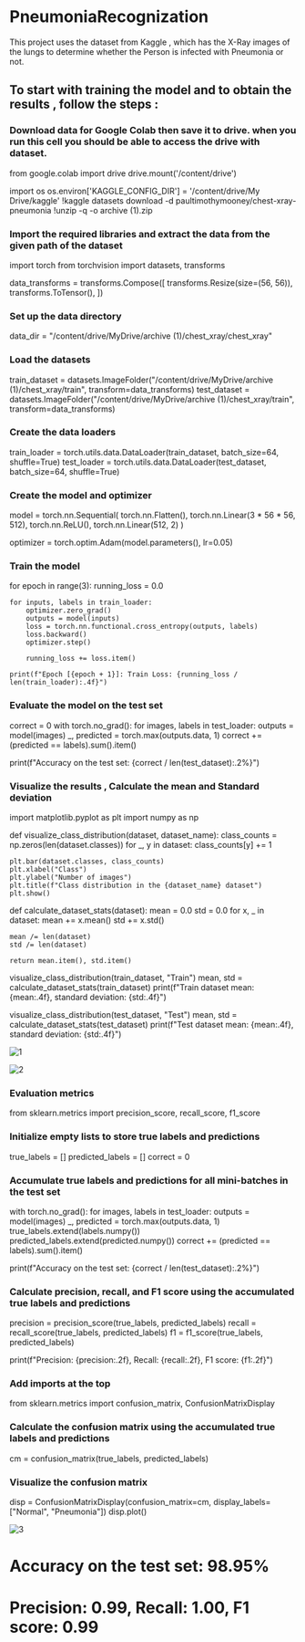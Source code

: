 # PneumoniaRecognization
This project uses the dataset from Kaggle , which has the X-Ray images of the lungs to determine whether the Person is infected with Pneumonia or not.

## To start with training the model and to obtain the results , follow the steps :

### Download data for Google Colab then save it to drive. when you run this cell you should be able to access the drive with dataset.

from google.colab import drive
drive.mount('/content/drive')

import os
os.environ['KAGGLE_CONFIG_DIR'] = '/content/drive/My Drive/kaggle'
!kaggle datasets download -d paultimothymooney/chest-xray-pneumonia
!unzip -q -o archive (1).zip

### Import the required libraries and extract the data from the given path of the dataset

import torch
from torchvision import datasets, transforms

data_transforms = transforms.Compose([
    transforms.Resize(size=(56, 56)),
    transforms.ToTensor(),
])

### Set up the data directory

data_dir = "/content/drive/MyDrive/archive (1)/chest_xray/chest_xray"

### Load the datasets

train_dataset = datasets.ImageFolder("/content/drive/MyDrive/archive (1)/chest_xray/train", transform=data_transforms)
test_dataset = datasets.ImageFolder("/content/drive/MyDrive/archive (1)/chest_xray/train", transform=data_transforms)

### Create the data loaders
train_loader = torch.utils.data.DataLoader(train_dataset, batch_size=64, shuffle=True)
test_loader = torch.utils.data.DataLoader(test_dataset, batch_size=64, shuffle=True)

### Create the model and optimizer

model = torch.nn.Sequential(
    torch.nn.Flatten(),
    torch.nn.Linear(3 * 56 * 56, 512),
    torch.nn.ReLU(),
    torch.nn.Linear(512, 2)
)

optimizer = torch.optim.Adam(model.parameters(), lr=0.05)

### Train the model

for epoch in range(3):
    running_loss = 0.0

    for inputs, labels in train_loader:
        optimizer.zero_grad()
        outputs = model(inputs)
        loss = torch.nn.functional.cross_entropy(outputs, labels)
        loss.backward()
        optimizer.step()

        running_loss += loss.item()
 
    print(f"Epoch [{epoch + 1}]: Train Loss: {running_loss / len(train_loader):.4f}")  
    
### Evaluate the model on the test set

correct = 0
with torch.no_grad():
    for images, labels in test_loader:
        outputs = model(images)
        _, predicted = torch.max(outputs.data, 1)
        correct += (predicted == labels).sum().item()

print(f"Accuracy on the test set: {correct / len(test_dataset):.2%}")

### Visualize the results , Calculate the mean and Standard deviation

import matplotlib.pyplot as plt
import numpy as np

def visualize_class_distribution(dataset, dataset_name):
    class_counts = np.zeros(len(dataset.classes))
    for _, y in dataset:
        class_counts[y] += 1

    plt.bar(dataset.classes, class_counts)
    plt.xlabel("Class")
    plt.ylabel("Number of images")
    plt.title(f"Class distribution in the {dataset_name} dataset")
    plt.show()

def calculate_dataset_stats(dataset):
    mean = 0.0
    std = 0.0
    for x, _ in dataset:
        mean += x.mean()
        std += x.std()
    
    mean /= len(dataset)
    std /= len(dataset)

    return mean.item(), std.item()

visualize_class_distribution(train_dataset, "Train")
mean, std = calculate_dataset_stats(train_dataset)
print(f"Train dataset mean: {mean:.4f}, standard deviation: {std:.4f}")

visualize_class_distribution(test_dataset, "Test")
mean, std = calculate_dataset_stats(test_dataset)
print(f"Test dataset mean: {mean:.4f}, standard deviation: {std:.4f}")

![1](https://github.com/rakshureddy1308/PneumoniaRecognization/assets/119916578/a0c8249e-6050-4de1-b7b2-4577fad3dde5)

![2](https://github.com/rakshureddy1308/PneumoniaRecognization/assets/119916578/25742efd-f877-4e5e-b5aa-903a8889dc47)

### Evaluation metrics

from sklearn.metrics import precision_score, recall_score, f1_score

### Initialize empty lists to store true labels and predictions

true_labels = []
predicted_labels = []
correct = 0

### Accumulate true labels and predictions for all mini-batches in the test set

with torch.no_grad():
    for images, labels in test_loader:
        outputs = model(images)
        _, predicted = torch.max(outputs.data, 1)
        true_labels.extend(labels.numpy())
        predicted_labels.extend(predicted.numpy())
        correct += (predicted == labels).sum().item()

print(f"Accuracy on the test set: {correct / len(test_dataset):.2%}")

### Calculate precision, recall, and F1 score using the accumulated true labels and predictions

precision = precision_score(true_labels, predicted_labels)
recall = recall_score(true_labels, predicted_labels)
f1 = f1_score(true_labels, predicted_labels)

print(f"Precision: {precision:.2f}, Recall: {recall:.2f}, F1 score: {f1:.2f}")

### Add imports at the top

from sklearn.metrics import confusion_matrix, ConfusionMatrixDisplay

### Calculate the confusion matrix using the accumulated true labels and predictions

cm = confusion_matrix(true_labels, predicted_labels)

### Visualize the confusion matrix

disp = ConfusionMatrixDisplay(confusion_matrix=cm, display_labels=["Normal", "Pneumonia"])
disp.plot()

![3](https://github.com/rakshureddy1308/PneumoniaRecognization/assets/119916578/c4234877-c2d2-414e-be61-d0d8b5239eff)


# Accuracy on the test set: 98.95%
# Precision: 0.99, Recall: 1.00, F1 score: 0.99
